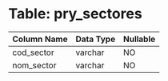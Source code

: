 # Table: pry_sectores

| Column Name | Data Type | Nullable |
|-------------|-----------|----------|
| cod_sector | varchar | NO |
| nom_sector | varchar | NO |
